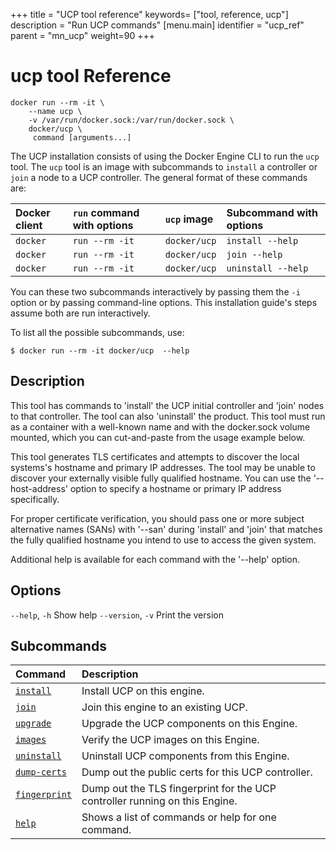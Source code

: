 +++
title = "UCP tool reference"
keywords= ["tool, reference, ucp"]
description = "Run UCP commands"
[menu.main]
identifier = "ucp_ref"
parent = "mn_ucp"
weight=90
+++

# ucp tool Reference


```
docker run --rm -it \
    --name ucp \
    -v /var/run/docker.sock:/var/run/docker.sock \
    docker/ucp \
     command [arguments...]
```

The UCP installation consists of using the Docker Engine CLI to run the `ucp`
tool. The `ucp` tool is an image with subcommands to `install` a controller or
`join` a node to a UCP controller. The general format of these commands are:

| Docker client | `run` command with options | `ucp` image  | Subcommand with options |
|:--------------|:---------------------------|:-------------|:------------------------|
| `docker`      | `run --rm -it`             | `docker/ucp` | `install --help`        |
| `docker`      | `run --rm -it`             | `docker/ucp` | `join --help`           |
| `docker`      | `run --rm -it`             | `docker/ucp` | `uninstall --help`      |

You can these two subcommands interactively by passing them the `-i`
option or by passing command-line options. This installation guide's steps
assume both are run interactively.

To list all the possible subcommands, use:

```
$ docker run --rm -it docker/ucp  --help
```


## Description

This tool has commands to 'install' the UCP initial controller and
'join' nodes to that controller.  The tool can also 'uninstall' the product.
This tool must run as a container with a well-known name and with the
docker.sock volume mounted, which you can cut-and-paste from the usage
example below.

This tool generates TLS certificates and attempts to discover the local
systems's hostname and primary IP addresses.  The tool may be unable to discover
your externally visible fully qualified hostname.  You can use  the
'--host-address' option to specify a hostname or primary IP address
specifically.

For proper certificate verification, you should pass one or more subject
alternative names (SANs) with '--san' during 'install' and 'join' that matches
the fully qualified hostname you intend to use to access the given system.

Additional help is available for each command with the '--help' option.

## Options
`--help`, `-h` Show help
`--version`, `-v`	Print the version

## Subcommands

| Command                         | Description                                                                 |
|:--------------------------------|:----------------------------------------------------------------------------|
| [`install`](install.md)         | Install UCP on this engine.                                                 |
| [`join`](join.md)               | Join this engine to an existing UCP.                                        |
| [`upgrade`](upgrade.md)         | Upgrade the UCP components on this Engine.                                  |
| [`images`](images.md)           | Verify the UCP images on this Engine.                                       |
| [`uninstall`](uninstall.md)     | Uninstall UCP components from this Engine.                                  |
| [`dump-certs`](dump-certs.md)   | Dump out the public certs for this UCP controller.                          |
| [`fingerprint`](fingerprint.md) | Dump out the TLS fingerprint for the UCP controller running on this Engine. |
| [`help`](help.md)               | Shows a list of commands or help for one command.                           |

